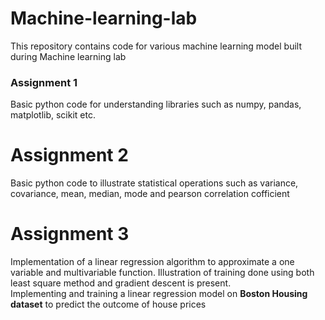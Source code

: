 # Machine-learning-lab
This repository contains code for various machine learning model built during Machine learning lab

### Assignment 1

Basic python code for understanding libraries such as numpy, pandas, matplotlib, scikit etc.

# Assignment 2

Basic python code to illustrate statistical operations such as variance, covariance, mean, median, mode and pearson correlation cofficient

# Assignment 3

Implementation of a linear regression algorithm to approximate a one variable and multivariable function. Illustration of training done using both least square method and gradient descent is present. <br>
Implementing and training a linear regression model on **Boston Housing dataset** to predict the outcome of house prices
